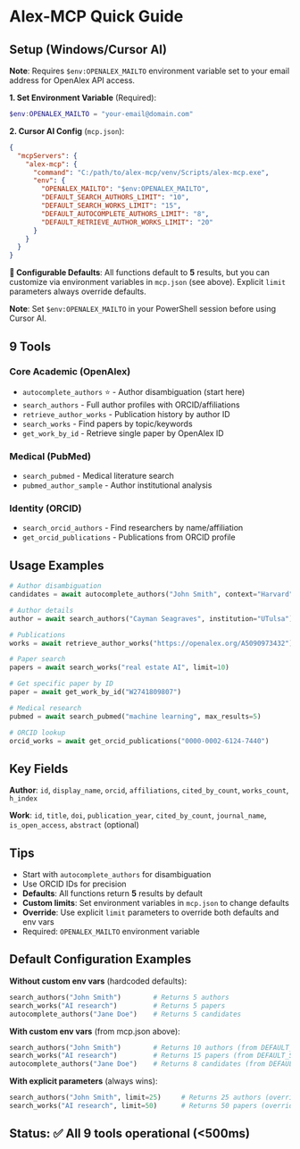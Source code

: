 # Alex-MCP Quick Guide

## Setup (Windows/Cursor AI)
**Note**: Requires `$env:OPENALEX_MAILTO` environment variable set to your email address for OpenAlex API access.

**1. Set Environment Variable** (Required):
```powershell
$env:OPENALEX_MAILTO = "your-email@domain.com"
```

**2. Cursor AI Config** (`mcp.json`):
```json
{
  "mcpServers": {
    "alex-mcp": {
      "command": "C:/path/to/alex-mcp/venv/Scripts/alex-mcp.exe",
      "env": {
        "OPENALEX_MAILTO": "$env:OPENALEX_MAILTO",
        "DEFAULT_SEARCH_AUTHORS_LIMIT": "10",
        "DEFAULT_SEARCH_WORKS_LIMIT": "15",
        "DEFAULT_AUTOCOMPLETE_AUTHORS_LIMIT": "8",
        "DEFAULT_RETRIEVE_AUTHOR_WORKS_LIMIT": "20"
      }
    }
  }
}
```

**🔧 Configurable Defaults**: All functions default to **5** results, but you can customize via environment variables in `mcp.json` (see above). Explicit `limit` parameters always override defaults.

**Note**: Set `$env:OPENALEX_MAILTO` in your PowerShell session before using Cursor AI.

## 9 Tools

### Core Academic (OpenAlex)
- `autocomplete_authors` ⭐ - Author disambiguation (start here)
- `search_authors` - Full author profiles with ORCID/affiliations
- `retrieve_author_works` - Publication history by author ID
- `search_works` - Find papers by topic/keywords
- `get_work_by_id` - Retrieve single paper by OpenAlex ID

### Medical (PubMed)
- `search_pubmed` - Medical literature search
- `pubmed_author_sample` - Author institutional analysis

### Identity (ORCID)
- `search_orcid_authors` - Find researchers by name/affiliation
- `get_orcid_publications` - Publications from ORCID profile

## Usage Examples

```python
# Author disambiguation
candidates = await autocomplete_authors("John Smith", context="Harvard")

# Author details
author = await search_authors("Cayman Seagraves", institution="UTulsa")

# Publications
works = await retrieve_author_works("https://openalex.org/A5090973432")

# Paper search
papers = await search_works("real estate AI", limit=10)

# Get specific paper by ID
paper = await get_work_by_id("W2741809807")

# Medical research
pubmed = await search_pubmed("machine learning", max_results=5)

# ORCID lookup
orcid_works = await get_orcid_publications("0000-0002-6124-7440")
```

## Key Fields

**Author**: `id`, `display_name`, `orcid`, `affiliations`, `cited_by_count`, `works_count`, `h_index`

**Work**: `id`, `title`, `doi`, `publication_year`, `cited_by_count`, `journal_name`, `is_open_access`, `abstract` (optional)

## Tips
- Start with `autocomplete_authors` for disambiguation
- Use ORCID IDs for precision
- **Defaults**: All functions return **5** results by default
- **Custom limits**: Set environment variables in `mcp.json` to change defaults
- **Override**: Use explicit `limit` parameters to override both defaults and env vars
- Required: `OPENALEX_MAILTO` environment variable

## Default Configuration Examples

**Without custom env vars** (hardcoded defaults):
```python
search_authors("John Smith")        # Returns 5 authors
search_works("AI research")         # Returns 5 papers
autocomplete_authors("Jane Doe")    # Returns 5 candidates
```

**With custom env vars** (from mcp.json above):
```python
search_authors("John Smith")        # Returns 10 authors (from DEFAULT_SEARCH_AUTHORS_LIMIT)
search_works("AI research")         # Returns 15 papers (from DEFAULT_SEARCH_WORKS_LIMIT)
autocomplete_authors("Jane Doe")    # Returns 8 candidates (from DEFAULT_AUTOCOMPLETE_AUTHORS_LIMIT)
```

**With explicit parameters** (always wins):
```python
search_authors("John Smith", limit=25)     # Returns 25 authors (overrides env var)
search_works("AI research", limit=50)      # Returns 50 papers (overrides env var)
```

## Status: ✅ All 9 tools operational (<500ms)
